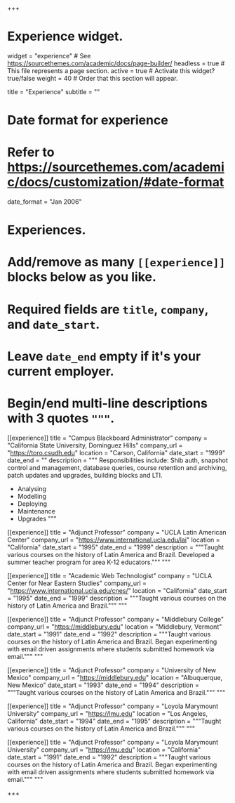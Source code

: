 +++
# Experience widget.
widget = "experience"  # See https://sourcethemes.com/academic/docs/page-builder/
headless = true  # This file represents a page section.
active = true  # Activate this widget? true/false
weight = 40  # Order that this section will appear.

title = "Experience"
subtitle = ""

# Date format for experience
#   Refer to https://sourcethemes.com/academic/docs/customization/#date-format
date_format = "Jan 2006"

# Experiences.
#   Add/remove as many `[[experience]]` blocks below as you like.
#   Required fields are `title`, `company`, and `date_start`.
#   Leave `date_end` empty if it's your current employer.
#   Begin/end multi-line descriptions with 3 quotes `"""`.

[[experience]]
  title = "Campus Blackboard Administrator"
  company = "California State University, Dominguez Hills"
  company_url = "https://toro.csudh.edu"
  location = "Carson, California"
  date_start = "1999"
  date_end = ""
  description = """
  Responsibilities include: Shib auth, snapshot control and management, database queries, course retention and archiving, patch updates and upgrades, building blocks and LTI.
  
  * Analysing
  * Modelling
  * Deploying
  * Maintenance
  * Upgrades
  """

[[experience]]
  title = "Adjunct Professor"
  company = "UCLA Latin American Center"
  company_url = "https://www.international.ucla.edu/lai"
  location = "California"
  date_start = "1995"
  date_end = "1999"
  description = """Taught various courses on the history of Latin America and Brazil. Developed a summer teacher program for area K-12 educators."""
 """

[[experience]]
  title = "Academic Web Technologist"
  company = "UCLA Center for Near Eastern Studies"
  company_url = "https://www.international.ucla.edu/cnes/"
  location = "California"
  date_start = "1995"
  date_end = "1999"
  description = """Taught various courses on the history of Latin America and Brazil."""
 """
 
[[experience]]
  title = "Adjunct Professor"
  company = "Middlebury College"
  company_url = "https://middlebury.edu"
  location = "Middlebury, Vermont"
  date_start = "1991"
  date_end = "1992"
  description = """Taught various courses on the history of Latin America and Brazil. Began experimenting with email driven assignments where students submitted homework via email."""
 """

[[experience]]
  title = "Adjunct Professor"
  company = "University of New Mexico"
  company_url = "https://middlebury.edu"
  location = "Albuquerque, New Mexico"
  date_start = "1993"
  date_end = "1994"
  description = """Taught various courses on the history of Latin America and Brazil."""
 """
 
[[experience]]
  title = "Adjunct Professor"
  company = "Loyola Marymount University"
  company_url = "https://lmu.edu"
  location = "Los Angeles, California"
  date_start = "1994"
  date_end = "1995"
  description = """Taught various courses on the history of Latin America and Brazil."""
  """
 
  [[experience]]
  title = "Adjunct Professor"
  company = "Loyola Marymount University"
  company_url = "https://lmu.edu"
  location = "California"
  date_start = "1991"
  date_end = "1992"
  description = """Taught various courses on the history of Latin America and Brazil. Began experimenting with email driven assignments where students submitted homework via email."""
 """


+++
